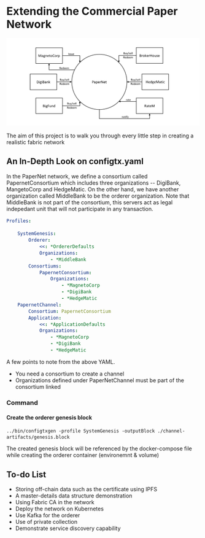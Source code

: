 # Extending the Commercial Paper Network

![cp.network](./resource/develop.diagram.1.png)

The aim of this project is to walk you through every little step in creating a realistic fabric network

## An In-Depth Look on configtx.yaml

In the PaperNet network, we define a consortium called PapernetConsortium which includes three organizations -- DigiBank, MangetoCorp and HedgeMatic. On the other hand, we have another organization called MiddleBank to be the orderer organization. Note that MiddleBank is not part of the consortium, this servers act as legal indepedant unit that will not participate in any transaction.

```yaml
Profiles:

    SystemGenesis:
        Orderer:
            <<: *OrdererDefaults
            Organizations:
                - *MiddleBank
        Consortiums:
            PapernetConsortium:
                Organizations:
                    - *MagnetoCorp
                    - *DigiBank
                    - *HedgeMatic
    PapernetChannel:
        Consortium: PapernetConsortium
        Application:
            <<: *ApplicationDefaults
            Organizations:
                - *MagnetoCorp
                - *DigiBank
                - *HedgeMatic
```

A few points to note from the above YAML.
* You need a consortium to create a channel
* Organizations defined under PaperNetChannel must be part of the consortium linked

### Command

#### Create the orderer genesis block
```
../bin/configtxgen -profile SystemGenesis -outputBlock ./channel-artifacts/genesis.block
```

The created genesis block will be referenced by the docker-compose file while creating the orderer container (environemnt & volume)


## To-do List
* Storing off-chain data such as the certificate using IPFS
* A master-details data structure demonstration
* Using Fabric CA in the network
* Deploy the network on Kubernetes
* Use Kafka for the orderer
* Use of private collection
* Demonstrate service discovery capability